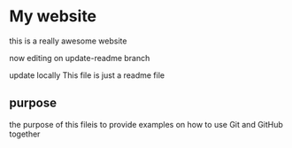 # My website

this is a really awesome website 

now editing on update-readme branch

update locally
This file is just a readme file 

## purpose

the purpose of this fileis to provide examples
on how to use Git and GitHub together
